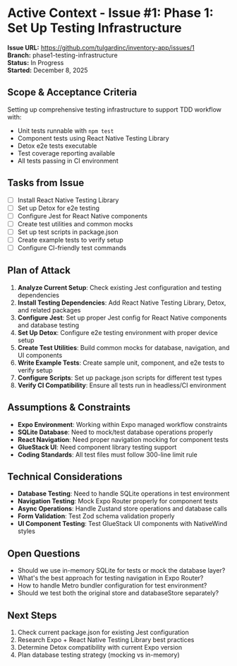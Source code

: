 # Active Context - Issue #1: Phase 1: Set Up Testing Infrastructure

**Issue URL:** https://github.com/tulgardinc/inventory-app/issues/1  
**Branch:** phase1-testing-infrastructure  
**Status:** In Progress  
**Started:** December 8, 2025

## Scope & Acceptance Criteria

Setting up comprehensive testing infrastructure to support TDD workflow with:
- Unit tests runnable with `npm test`
- Component tests using React Native Testing Library
- Detox e2e tests executable
- Test coverage reporting available
- All tests passing in CI environment

## Tasks from Issue

- [ ] Install React Native Testing Library
- [ ] Set up Detox for e2e testing  
- [ ] Configure Jest for React Native components
- [ ] Create test utilities and common mocks
- [ ] Set up test scripts in package.json
- [ ] Create example tests to verify setup
- [ ] Configure CI-friendly test commands

## Plan of Attack

1. **Analyze Current Setup**: Check existing Jest configuration and testing dependencies
2. **Install Testing Dependencies**: Add React Native Testing Library, Detox, and related packages
3. **Configure Jest**: Set up proper Jest config for React Native components and database testing
4. **Set Up Detox**: Configure e2e testing environment with proper device setup
5. **Create Test Utilities**: Build common mocks for database, navigation, and UI components
6. **Write Example Tests**: Create sample unit, component, and e2e tests to verify setup
7. **Configure Scripts**: Set up package.json scripts for different test types
8. **Verify CI Compatibility**: Ensure all tests run in headless/CI environment

## Assumptions & Constraints

- **Expo Environment**: Working within Expo managed workflow constraints
- **SQLite Database**: Need to mock/test database operations properly
- **React Navigation**: Need proper navigation mocking for component tests
- **GlueStack UI**: Need component library testing support
- **Coding Standards**: All test files must follow 300-line limit rule

## Technical Considerations

- **Database Testing**: Need to handle SQLite operations in test environment
- **Navigation Testing**: Mock Expo Router properly for component tests
- **Async Operations**: Handle Zustand store operations and database calls
- **Form Validation**: Test Zod schema validation properly
- **UI Component Testing**: Test GlueStack UI components with NativeWind styles

## Open Questions

- Should we use in-memory SQLite for tests or mock the database layer?
- What's the best approach for testing navigation in Expo Router?
- How to handle Metro bundler configuration for test environment?
- Should we test both the original store and databaseStore separately?

## Next Steps

1. Check current package.json for existing Jest configuration
2. Research Expo + React Native Testing Library best practices
3. Determine Detox compatibility with current Expo version
4. Plan database testing strategy (mocking vs in-memory)
